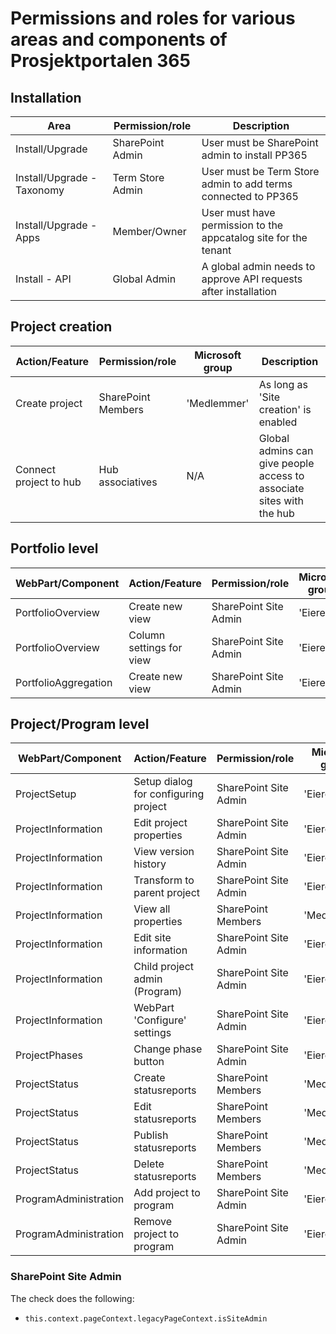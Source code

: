 # Permissions and roles for various areas and components of Prosjektportalen 365

## Installation

| Area                       | Permission/role  | Description                                                     |
| -------------------------- | ---------------- | --------------------------------------------------------------- |
| Install/Upgrade            | SharePoint Admin | User must be SharePoint admin to install PP365                  |
| Install/Upgrade - Taxonomy | Term Store Admin | User must be Term Store admin to add terms connected to PP365   |
| Install/Upgrade - Apps     | Member/Owner     | User must have permission to the appcatalog site for the tenant |
| Install - API              | Global Admin     | A global admin needs to approve API requests after installation |

## Project creation

| Action/Feature         | Permission/role    | Microsoft group | Description                                                          |
| ---------------------- | ------------------ | --------------- | -------------------------------------------------------------------- |
| Create project         | SharePoint Members | 'Medlemmer'     | As long as 'Site creation' is enabled                                |
| Connect project to hub | Hub associatives   | N/A             | Global admins can give people access to associate sites with the hub |

## Portfolio level

| WebPart/Component    | Action/Feature           | Permission/role       | Microsoft group | Description |
| -------------------- | ------------------------ | --------------------- | --------------- | ----------- |
| PortfolioOverview    | Create new view          | SharePoint Site Admin | 'Eiere'         |             |
| PortfolioOverview    | Column settings for view | SharePoint Site Admin | 'Eiere'         |             |
| PortfolioAggregation | Create new view          | SharePoint Site Admin | 'Eiere'         |             |

## Project/Program level

| WebPart/Component     | Action/Feature                       | Permission/role       | Microsoft group | Description |
| --------------------- | ------------------------------------ | --------------------- | --------------- | ----------- |
| ProjectSetup          | Setup dialog for configuring project | SharePoint Site Admin | 'Eiere'         |             |
| ProjectInformation    | Edit project properties              | SharePoint Site Admin | 'Eiere'         |             |
| ProjectInformation    | View version history                 | SharePoint Site Admin | 'Eiere'         |             |
| ProjectInformation    | Transform to parent project          | SharePoint Site Admin | 'Eiere'         |             |
| ProjectInformation    | View all properties                  | SharePoint Members    | 'Medlemmer'     |             |
| ProjectInformation    | Edit site information                | SharePoint Site Admin | 'Eiere          |             |
| ProjectInformation    | Child project admin (Program)        | SharePoint Site Admin | 'Eiere          |             |
| ProjectInformation    | WebPart 'Configure' settings         | SharePoint Site Admin | 'Eiere          |             |
| ProjectPhases         | Change phase button                  | SharePoint Site Admin | 'Eiere          |             |
| ProjectStatus         | Create statusreports                 | SharePoint Members    | 'Medlemmer'     |             |
| ProjectStatus         | Edit statusreports                   | SharePoint Members    | 'Medlemmer'     |             |
| ProjectStatus         | Publish statusreports                | SharePoint Members    | 'Medlemmer'     |             |
| ProjectStatus         | Delete statusreports                 | SharePoint Members    | 'Medlemmer'     |             |
| ProgramAdministration | Add project to program               | SharePoint Site Admin | 'Eiere          |             |
| ProgramAdministration | Remove project to program            | SharePoint Site Admin | 'Eiere          |             |

### SharePoint Site Admin

The check does the following:

- `this.context.pageContext.legacyPageContext.isSiteAdmin`
